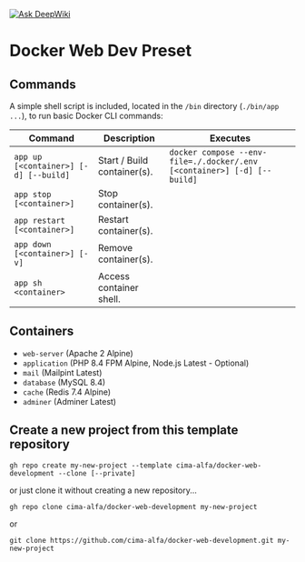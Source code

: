 [![Ask DeepWiki](https://deepwiki.com/badge.svg)](https://deepwiki.com/cima-alfa/docker-web-development)

# Docker Web Dev Preset

## Commands

A simple shell script is included, located in the `/bin` directory (`./bin/app ...`), to run basic Docker CLI commands:

| Command                               | Description                 | Executes                                                                |
|---------------------------------------|-----------------------------|-------------------------------------------------------------------------|
| `app up [<container>] [-d] [--build]` | Start / Build container(s). | `docker compose --env-file=./.docker/.env [<container>] [-d] [--build]` |
| `app stop [<container>]`              | Stop container(s).          |                                                                         |
| `app restart [<container>]`           | Restart container(s).       |                                                                         |
| `app down [<container>] [-v]`         | Remove container(s).        |                                                                         |
| `app sh <container>`                  | Access container shell.     |                                                                         |

## Containers

- `web-server` (Apache 2 Alpine)
- `application` (PHP 8.4 FPM Alpine, Node.js Latest - Optional)
- `mail` (Mailpint Latest)
- `database` (MySQL 8.4)
- `cache` (Redis 7.4 Alpine)
- `adminer` (Adminer Latest)

## Create a new project from this template repository

```shell
gh repo create my-new-project --template cima-alfa/docker-web-development --clone [--private]
```

or just clone it without creating a new repository...

```shell
gh repo clone cima-alfa/docker-web-development my-new-project
```

or

```shell
git clone https://github.com/cima-alfa/docker-web-development.git my-new-project
```

